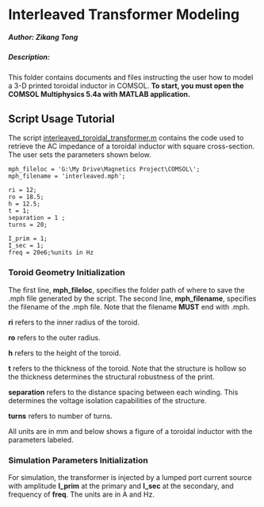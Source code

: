 # Interleaved Transformer Modeling

##### Author: Zikang Tong
##### Description:
This folder contains documents and files instructing the user how to model a 3-D printed toroidal inductor in COMSOL. 
**To start, you must open the COMSOL Multiphysics 5.4a with MATLAB application.**

## Script Usage Tutorial
The script [interleaved_toroidal_transformer.m](toroidal_inductor.m) contains the code used to retrieve the AC impedance of a toroidal inductor with square cross-section. The user sets the parameters shown below.

```
mph_fileloc = 'G:\My Drive\Magnetics Project\COMSOL\';
mph_filename = 'interleaved.mph';

ri = 12;
ro = 18.5;
h = 12.5;
t = 1;
separation = 1 ;
turns = 20;

I_prim = 1;
I_sec = 1;
freq = 20e6;%units in Hz

```

### Toroid Geometry Initialization
The first line, **mph_fileloc**, specifies the folder path of where to save the .mph file generated by the script. The second line, **mph_filename**, specifies the filename of the .mph file. Note that the filename **MUST** end with .mph.

**ri** refers to the inner radius of the toroid.

**ro** refers to the outer radius.

**h** refers to the height of the toroid.

**t** refers to the thickness of the toroid. Note that the structure is hollow so the thickness determines the structural robustness of the print.

**separation** refers to the distance spacing between each winding. This determines the voltage isolation capabilities of the structure.

**turns** refers to number of turns.

All units are in mm and below shows a figure of a toroidal inductor with the parameters labeled.

### Simulation Parameters Initialization
For simulation, the transformer is injected by a lumped port current source with amplitude **I_prim** at the primary and **I_sec** at the secondary, and frequency of **freq**. The units are in A and Hz. 
